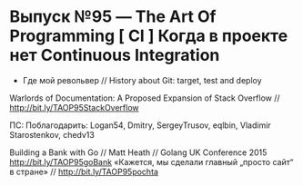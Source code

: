 # Выпуск №95 — The Art Of Programming [ CI ] Когда в проекте нет Continuous Integration

+ Где мой револьвер // History about Git: target, test and deploy 


Warlords of Documentation: A Proposed Expansion of Stack Overflow // http://bit.ly/TAOP95StackOverflow

ПС: Поблагодарить: Logan54, Dmitry, SergeyTrusov, eqlbin, Vladimir Starostenkov, chedv13


Building a Bank with Go // Matt Heath // Golang UK Conference 2015 http://bit.ly/TAOP95goBank
«Кажется, мы сделали главный „просто сайт“ в стране» // http://bit.ly/TAOP95pochta

